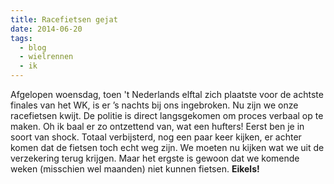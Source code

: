 ```yaml
---
title: Racefietsen gejat
date: 2014-06-20
tags:
  - blog
  - wielrennen
  - ik
---
```

Afgelopen woensdag, toen 't Nederlands elftal zich plaatste voor de achtste finales van het WK, is er ’s nachts bij ons ingebroken. Nu zijn we onze racefietsen kwijt. De politie is direct langsgekomen om proces verbaal op te maken. Oh ik baal er zo ontzettend van, wat een hufters! Eerst ben je in soort van shock. Totaal verbijsterd, nog een paar keer kijken, er achter komen dat de fietsen toch echt weg zijn. We moeten nu kijken wat we uit de verzekering terug krijgen. Maar het ergste is gewoon dat we komende weken (misschien wel maanden) niet kunnen fietsen. **Eikels!**
